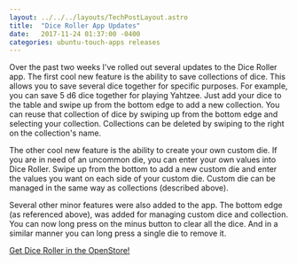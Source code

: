 ```yaml
---
layout: ../../../layouts/TechPostLayout.astro
title:  "Dice Roller App Updates"
date:   2017-11-24 01:37:00 -0400
categories: ubuntu-touch-apps releases
---
```


Over the past two weeks I've rolled out several updates to the Dice Roller app.
The first cool new feature is the ability to save collections of dice. This allows
you to save several dice together for specific purposes. For example, you can
save 5 d6 dice together for playing Yahtzee. Just add your dice to the table
and swipe up from the bottom edge to add a new collection. You can reuse that
collection of dice by swiping up from the bottom edge and selecting your collection.
Collections can be deleted by swiping to the right on the collection's name.

The other cool new feature is the ability to create your own custom die. If you
are in need of an uncommon die, you can enter your own values into Dice Roller.
Swipe up from the bottom to add a new custom die and enter the values you want
on each side of your custom die. Custom die can be managed in the same way as
collections (described above).

Several other minor features were also added to the app. The bottom edge (as
referenced above), was added for managing custom dice and collection. You can
now long press on the minus button to clear all the dice. And in a similar manner
you can long press a single die to remove it.

[Get Dice Roller in the OpenStore!](https://open-store.io/app/dice-roller.bhdouglass)
